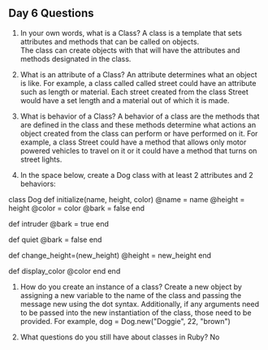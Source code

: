 ## Day 6 Questions

1. In your own words, what is a Class?
A class is a template that sets attributes and methods that can be called on objects.  
The class can create objects with that will have the attributes and methods designated
in the class.  

1. What is an attribute of a Class?
An attribute determines what an object is like.  For example, a class called called
street could have an attribute such as length or material.  Each street created
from the class Street would have a set length and a material out of which it is
made.  

1. What is behavior of a Class?
A behavior of a class are the methods that are defined in the class and these
methods determine what actions an object created from the class can perform or have
performed on it.  For example, a class Street could have a method that allows only
motor powered vehicles to travel on it or it could have a method that turns on street
lights.   

1. In the space below, create a Dog class with at least 2 attributes and 2 behaviors:

class Dog
  def initialize(name, height, color)
    @name = name
    @height = height
    @color = color
    @bark = false
  end

  def intruder
    @bark = true
  end

  def quiet
    @bark = false
  end

  def change_height=(new_height)
    @height = new_height
  end

  def display_color
    @color
  end
end


1. How do you create an instance of a class?
Create a new object by assigning a new variable to the name of the class and
passing the message new using the dot syntax. Additionally, if any arguments need
to be passed into the new instantiation of the class, those need to be provided.
For example, dog = Dog.new("Doggie", 22, "brown")

1. What questions do you still have about classes in Ruby?
No
